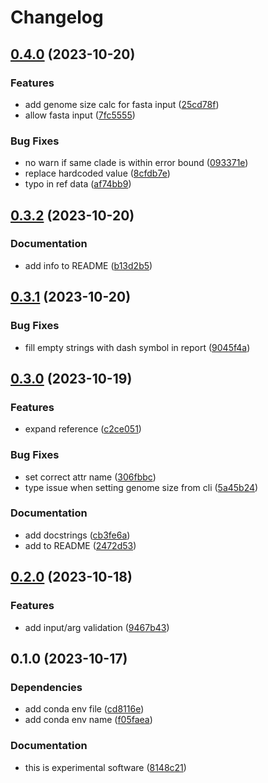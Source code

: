# Changelog

## [0.4.0](https://github.com/RIVM-bioinformatics/auriclass/compare/v0.3.2...v0.4.0) (2023-10-20)


### Features

* add genome size calc for fasta input ([25cd78f](https://github.com/RIVM-bioinformatics/auriclass/commit/25cd78f6bb9d13df8c6a10616ddbe17af0d835f7))
* allow fasta input ([7fc5555](https://github.com/RIVM-bioinformatics/auriclass/commit/7fc55552ecb993c9142069b1f6e98094149d38dd))


### Bug Fixes

* no warn if same clade is within error bound ([093371e](https://github.com/RIVM-bioinformatics/auriclass/commit/093371e650b1953c0ce8da64d3878cc24dce204c))
* replace hardcoded value ([8cfdb7e](https://github.com/RIVM-bioinformatics/auriclass/commit/8cfdb7e952156fdf020819a2d4f7fbd9d58ad19e))
* typo in ref data ([af74bb9](https://github.com/RIVM-bioinformatics/auriclass/commit/af74bb9eaccef1955e4b88d7779c1a2b1c3d8676))

## [0.3.2](https://github.com/RIVM-bioinformatics/auriclass/compare/v0.3.1...v0.3.2) (2023-10-20)


### Documentation

* add info to README ([b13d2b5](https://github.com/RIVM-bioinformatics/auriclass/commit/b13d2b5c525388a3885561befb03318e13b9dbae))

## [0.3.1](https://github.com/RIVM-bioinformatics/auriclass/compare/v0.3.0...v0.3.1) (2023-10-20)


### Bug Fixes

* fill empty strings with dash symbol in report ([9045f4a](https://github.com/RIVM-bioinformatics/auriclass/commit/9045f4a117de2f70cb5e0326814e3a1308386b19))

## [0.3.0](https://github.com/RIVM-bioinformatics/auriclass/compare/v0.2.0...v0.3.0) (2023-10-19)


### Features

* expand reference ([c2ce051](https://github.com/RIVM-bioinformatics/auriclass/commit/c2ce0512dc912d5b4dec4a78e3f4b9fa3a4de24e))


### Bug Fixes

* set correct attr name ([306fbbc](https://github.com/RIVM-bioinformatics/auriclass/commit/306fbbcdb9fa89eaf050e106a98a72cc57057927))
* type issue when setting genome size from cli ([5a45b24](https://github.com/RIVM-bioinformatics/auriclass/commit/5a45b24b94d4653a6612e3bd04f3794001813a73))


### Documentation

* add docstrings ([cb3fe6a](https://github.com/RIVM-bioinformatics/auriclass/commit/cb3fe6a5cbda1876d850b67abe434e8273f73c30))
* add to README ([2472d53](https://github.com/RIVM-bioinformatics/auriclass/commit/2472d53d249462d27eed6ceaf13054e3db3c3a9e))

## [0.2.0](https://github.com/RIVM-bioinformatics/auriclass/compare/v0.1.0...v0.2.0) (2023-10-18)


### Features

* add input/arg validation ([9467b43](https://github.com/RIVM-bioinformatics/auriclass/commit/9467b43d444bd16a8fc2bc23232dabe646008037))

## 0.1.0 (2023-10-17)


### Dependencies

* add conda env file ([cd8116e](https://github.com/boasvdp/auriclass/commit/cd8116e7350fd20b4c697320f9fa49cf49af12e6))
* add conda env name ([f05faea](https://github.com/boasvdp/auriclass/commit/f05faea2d9fd7a91aeac24a91e9b1da12773a3bc))


### Documentation

* this is experimental software ([8148c21](https://github.com/boasvdp/auriclass/commit/8148c217efc1b3fdc7d2ca3b2a63e64a0781ca3a))
